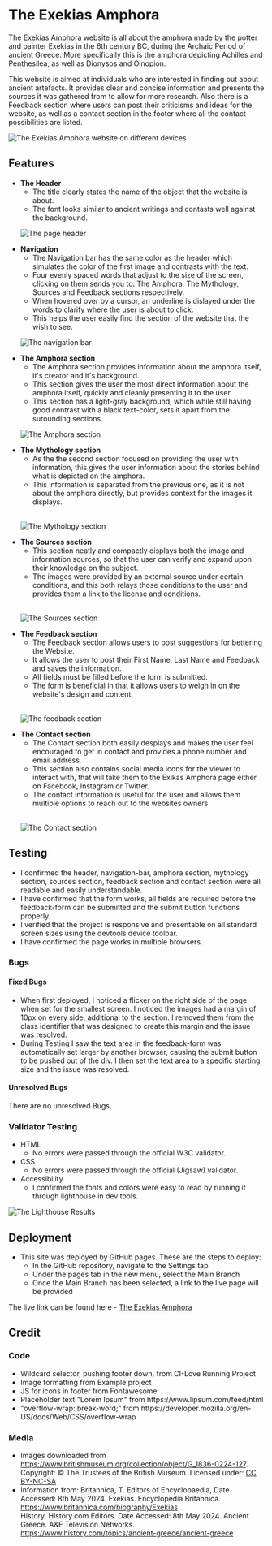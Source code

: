 # The Exekias Amphora
The Exekias Amphora website is all about the amphora made by the potter and painter Exekias in the 6th century BC, during the Archaic Period of ancient Greece. More specifically this is the amphora depicting Achilles and Penthesilea, as well as Dionysos and Oinopion.

This website is aimed at individuals who are interested in finding out about ancient artefacts. It provides clear and concise information and presents the sources it was gathered from to allow for more research. Also there is a Feedback section where users can post their criticisms and ideas for the website, as well as a contact section in the footer where all the contact possibilities are listed.

![The Exekias Amphora website on different devices](documentation/Resposiveness.png)

## Features
<ul>
<li><strong>The Header</strong>
    <ul>
    <li>The title clearly states the name of the object that the website is about.</li>
    <li>The font looks similar to ancient writings and contasts well against the background.</li>
    </ul>
</li>

![The page header](documentation/Header.png)<br>

<li><strong>Navigation</strong>
    <ul>
    <li>The Navigation bar has the same color as the header which simulates the color of the first image and contrasts with the text.</li>
    <li>Four evenly spaced words that adjust to the size of the screen, clicking on them sends you to: The Amphora, The Mythology, Sources and Feedback sections respectively.</li>
    <li>When hovered over by a cursor, an underline is dislayed under the words to clarify where the user is about to click.</li>
    <li>This helps the user easily find the section of the website that the wish to see.</li>
    </ul>
</li>

![The navigation bar](documentation/navigation.png)<br>

<li><strong>The Amphora section</strong>
    <ul>
    <li>The Amphora section provides information about the amphora itself, it's creator and it's background.</li>
    <li>This section gives the user the most direct information about the amphora itself, quickly and cleanly presenting it to the user.</li>
    <li>This section has a light-gray background, which while still having good contrast with a black text-color, sets it apart from the surounding sections.</li>
    </ul>
</li>

![The Amphora section](documentation/Amphora.png)<br>

<li><strong>The Mythology section</strong>
    <ul>
    <li>As the the second section focused on providing the user with information, this gives the user information about the stories behind what is depicted on the amphora.</li>
    <li>This information is separated from the previous one, as it is not about the amphora directly, but provides context for the images it displays.</li>
    </ul>
    <br>
</li>

![The Mythology section](documentation/mythology.png)<br>

<li><strong>The Sources section</strong>
    <ul>
    <li>This section neatly and compactly displays both the image and information sources, so that the user can verify and expand upon their knowledge on the subject.</li>
    <li>The images were provided by an external source under certain conditions, and this both relays those conditions to the user and provides them a link to the license and conditions.</li>
    </ul>
    <br>
</li>

![The Sources section](documentation/Sources.png)<br>

<li><strong>The Feedback section</strong>
    <ul>
    <li>The Feedback section allows users to post suggestions for bettering the Website.</li>
    <li>It allows the user to post their First Name, Last Name and Feedback and saves the information.</li>
    <li>All fields must be filled before the form is submitted.</li>
    <li>The form is beneficial in that it allows users to weigh in on the website's design and content.</li>
    </ul>
    <br>
</li>

![The feedback section](documentation/feedback.png)<br>

<li><strong>The Contact section</strong>
    <ul>
    <li>The Contact section both easily desplays and makes the user feel encouraged to get in contact and provides a phone number and email address.</li>
    <li>This section also contains social media icons for the viewer to interact with, that will take them to the Exikas Amphora page either on Facebook, Instagram or Twitter.</li>
    <li>The contact information is useful for the user and allows them multiple options to reach out to the websites owners.</li>
    </ul>
    <br>
</li>

![The Contact section](documentation/Footer.png)

</ul>

## Testing
<ul>
    <li>I confirmed the header, navigation-bar, amphora section, mythology section, sources section, feedback section and contact section were all readable and easily understandable.</li>
    <li>I have confirmed that the form works, all fields are required before the feedback-form can be submitted and the submit button functions properly.</li>
    <li>I verified that the project is responsive and presentable on all standard screen sizes using the devtools device toolbar.</li>
    <li>I have confirmed the page works in multiple browsers.</li>
</ul>

### Bugs
#### Fixed Bugs
<ul>
    <li>When first deployed, I noticed a flicker on the right side of the page when set for the smallest screen. I noticed the images had a margin of 10px on every side, additional to the section. I removed them from the class identifier that was designed to create this margin and the issue was resolved.</li>
    <li>During Testing I saw the text area in the feedback-form was automatically set larger by another browser, causing the submit button to be pushed out of the div. I then set the text area to a specific starting size and the issue was resolved.</li>
</ul>

#### Unresolved Bugs
There are no unresolved Bugs.

### Validator Testing
<ul>
    <li>HTML
        <ul>
            <li>No errors were passed through the official W3C validator.</li>
        </ul>
    </li>
    <li>CSS
        <ul>
            <li>No errors were passed through the official (Jigsaw) validator.</li>
        </ul>
    </li>
    <li>Accessibility
        <ul>
            <li>I confirmed the fonts and colors were easy to read by running it through lighthouse in dev tools.</li>
        </ul>
    </li>
</ul>

![The Lighthouse Results](documentation/project%201%20lighthouse.png)

## Deployment
<ul>
    <li>This site was deployed by GitHub pages. These are the steps to deploy:
        <ul>
            <li>In the GitHub repository, navigate to the Settings tap</li>
            <li>Under the pages tab in the new menu, select the Main Branch</li>
            <li>Once the Main Branch has been selected, a link to the live page will be provided</li>
        </ul>
    </li>
</ul>

The live link can be found here - <a href="https://cwb-05.github.io/Project-1-Amphora/" target="_blank" rel="noopener">The Exekias Amphora</a>

## Credit
### Code
<ul>
    <li>Wildcard selector, pushing footer down, from CI-Love Running Project</li>
    <li>Image formatting from Example project</li>
    <li>JS for icons in footer from Fontawesome</li>
    <li>Placeholder text "Lorem Ipsum" from https://www.lipsum.com/feed/html</li>
    <li>"overflow-wrap: break-word;" from https://developer.mozilla.org/en-US/docs/Web/CSS/overflow-wrap </li>
</ul>

### Media
<ul>
    <li>Images downloaded from <a href="https://www.britishmuseum.org/collection/object/G_1836-0224-127" target="_blank" rel="noopener">https://www.britishmuseum.org/collection/object/G_1836-0224-127</a>. Copyright: ©
                    The Trustees of the British Museum. Licensed under: <a
                     href="https://creativecommons.org/licenses/by-nc-sa/4.0/" target="_blank" rel="noopener">CC
                        BY-NC-SA</a>
    </li>
    <li>Information from: Britannica, T. Editors of Encyclopaedia, Date Accessed: 8th May 2024.
                    Exekias. Encyclopedia
                    Britannica. <a href="https://www.britannica.com/biography/Exekias" target="_blank"
                        rel="noopener">https://www.britannica.com/biography/Exekias</a>
                        <br>
        History, History.com Editors. Date Accessed: 8th May 2024. Ancient Greece.
                    A&E Television Networks.
                    <a href="https://www.history.com/topics/ancient-greece/ancient-greece" target="_blank"
                        rel="noopener">https://www.history.com/topics/ancient-greece/ancient-greece</a> 
    </li>
</ul>

[Footer.png]: Footer.png